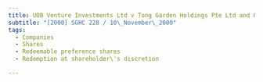 ```yaml
---
title: UOB Venture Investments Ltd v Tong Garden Holdings Pte Ltd and Others
subtitle: "[2000] SGHC 228 / 10\_November\_2000"
tags:
  - Companies
  - Shares
  - Redeemable preference shares
  - Redemption at shareholder\'s discretion

---
```



